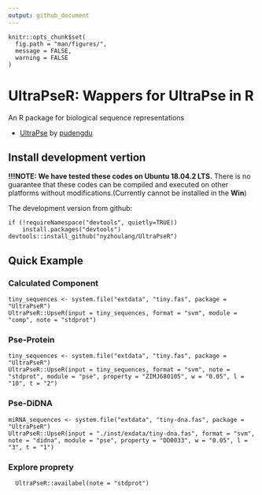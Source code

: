 ```yaml
---
output: github_document
---
```


<!-- README.md is generated from README.Rmd. Please edit that file -->

```{r, include = FALSE}
knitr::opts_chunk$set(
  fig.path = "man/figures/",
  message = FALSE,
  warning = FALSE
)
```
#  UltraPseR: Wappers for UltraPse in R

An R package for biological sequence representations 

- [UltraPse](https://github.com/pufengdu/UltraPse) by [pudengdu](https://github.com/pufengdu)

##  Install development vertion

**!!!NOTE: We have tested these codes on Ubuntu 18.04.2 LTS.** There is no guarantee that these codes can be compiled and executed on other platforms without modifications.(Currently cannot be installed in the **Win**)

The development version from github:

```{r eval=FALSE}
if (!requireNamespace("devtools", quietly=TRUE))
    install.packages("devtools")
devtools::install_github("nyzhoulang/UltraPseR")
```

##  Quick Example 

###  Calculated Component

```{r eval=FALSE}
tiny_sequences <- system.file("extdata", "tiny.fas", package = "UltraPseR")
UltraPseR::UpseR(input = tiny_sequences, format = "svm", module = "comp", note = "stdprot")
```

###  Pse-Protein

```{r eval=FALSE}
tiny_sequences <- system.file("extdata", "tiny.fas", package = "UltraPseR")
UltraPseR::UpseR(input = tiny_sequences, format = "svm", note = "stdprot", module = "pse", property = "ZIMJ680105", w = "0.05", l = "10", t = "2")
```

###  Pse-DiDNA

```{r eval=FALSE}
miRNA_sequences <- system.file("extdata", "tiny-dna.fas", package = "UltraPseR")
UltraPseR::UpseR(input = "./inst/exdata/tiny-dna.fas", format = "svm", note = "didna", module = "pse", property = "DD0033", w = "0.05", l = "3", t = "1")
```

###  Explore proprety
```{r eval=FALSE}
  UltraPseR::availabel(note = "stdprot")
```






